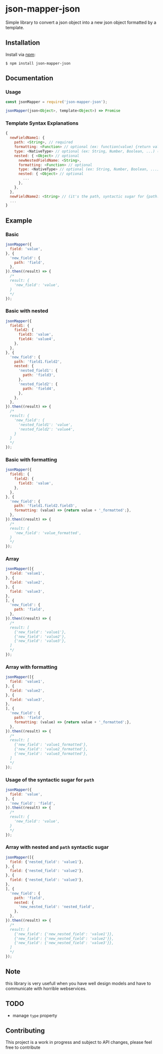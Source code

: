 # json-mapper-json

Simple library to convert a json object into a new json object formatted by a template.

## Installation

Install via [npm](https://www.npmjs.com/):

```
$ npm install json-mapper-json
```

## Documentation


### Usage

````javascript
const jsonMapper = require('json-mapper-json');

jsonMapper(json<Object>, template<Object>) => Promise
````

### Template Syntax Explanations

````javascript
{
  newFieldName1: {
    path: <String>, // required
    formatting: <Function> // optional (ex: function(value) {return value + '_formatted';})
    type: <NativeType> // optional (ex: String, Number, Boolean, ...) (not supported yet)
    nested: { <Object> // optional
      newNestedFieldName: <String>,
      formatting: <Function> // optional
      type: <NativeType> // optional (ex: String, Number, Boolean, ...) (not supported yet)
      nested: { <Object> // optional
        ...
      },
    },
  },
  newFieldName2: <String> // (it's the path, syntactic sugar for {path: ''})
  ...
}
````

## Example

### Basic
```javascript
jsonMapper({
  field: 'value',
}, {
  'new_field': {
    path: 'field',
  },
}).then((result) => {
  /*
  result: {
    'new_field': 'value',
  }
  */
});
```

### Basic with nested

```javascript
jsonMapper({
  field1: {
    field2: {
      field3: 'value',
      field4: 'value4',
    },
  },
}, {
  'new_field': {
    path: 'field1.field2',
    nested: {
      'nested_field1': {
        path: 'field3',
      },
      'nested_field2': {
        path: 'field4',
      },
    },
  },
}).then((result) => {
  /*
  result: {
    'new_field': {
      'nested_field1': 'value',
      'nested_field2': 'value4',
    }
  }
  */
});
```

### Basic with formatting

```javascript
jsonMapper({
  field1: {
    field2: {
      field3: 'value',
    },
  },
}, {
  'new_field': {
    path: 'field1.field2.field3',
    formatting: (value) => {return value + '_formatted';},
  },
}).then((result) => {
  /*
  result: {
    'new_field': 'value_formatted',
  }
  */
});
```

### Array

````javascript
jsonMapper([{
  field: 'value1',
}, {
  field: 'value2',
}, {
  field: 'value3',
},
], {
  'new_field': {
    path: 'field',
  },
}).then((result) => {
  /*
  result: [
    {'new_field': 'value1'},
    {'new_field': 'value2'},
    {'new_field': 'value3'},
  ]
  */
});
````

### Array with formatting

````javascript
jsonMapper([{
  field: 'value1',
}, {
  field: 'value2',
}, {
  field: 'value3',
},
], {
  'new_field': {
    path: 'field',
    formatting: (value) => {return value + '_formatted';},
  },
}).then((result) => {
  /*
  result: [
    {'new_field': 'value1_formatted'},
    {'new_field': 'value2_formatted'},
    {'new_field': 'value3_formatted'},
  ]
  */
});
````

### Usage of the syntactic sugar for `path`

```javascript
jsonMapper({
  field: 'value',
}, {
  'new_field': 'field',
}).then((result) => {
  /*
  result: {
    'new_field': 'value',
  }
  */
});
```
### Array with nested and `path` syntactic sugar

````javascript
jsonMapper([{
  field: {'nested_field': 'value1'},
}, {
  field: {'nested_field': 'value2'},
}, {
  field: {'nested_field': 'value3'},
},
], {
  'new_field': {
    path: 'field',
    nested: {
      'new_nested_field': 'nested_field',
    },
  },
}).then((result) => {
  /*
  result: [
    {'new_field': {'new_nested_field': 'value1'}},
    {'new_field': {'new_nested_field': 'value2'}},
    {'new_field': {'new_nested_field': 'value3'}},
  ]
  */
});
````

## Note

this library is very usefull when you have well design models and have to communicate with horrible webservices.

## TODO

* manage `type` property

## Contributing

This project is a work in progress and subject to API changes, please feel free to contribute
